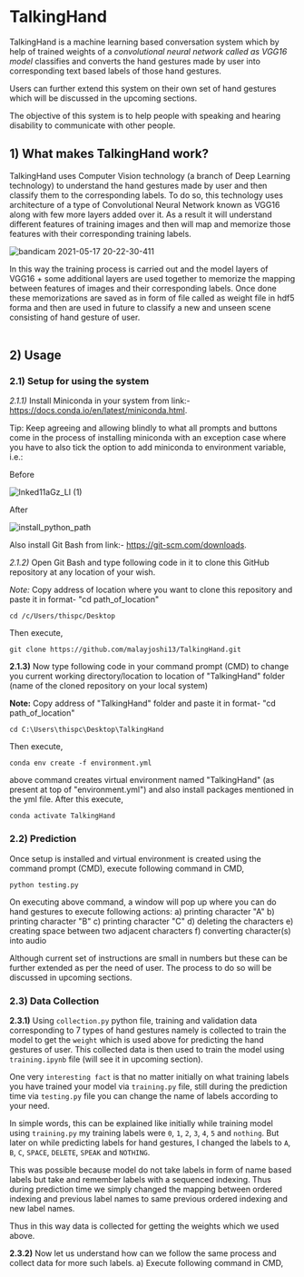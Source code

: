 # TalkingHand
TalkingHand is a machine learning based conversation system which by help of trained weights of a **convolutional neural network* called as *VGG16 model** classifies and converts the hand gestures made by user into corresponding text based labels of those hand gestures. 

Users can further extend this system on their own set of hand gestures which will be discussed in the upcoming sections.

The objective of this system is to help people with speaking and hearing disability to communicate with other people.

## 1) What makes TalkingHand work?
TalkingHand uses Computer Vision technology (a branch of Deep Learning technology) to understand the hand gestures made by user and then classify them to the corresponding labels. To do so, this technology uses architecture of a type of Convolutional Neural Network known as VGG16 along with few more layers added over it. As a result it will understand different features of training images and then will map and memorize those features with their corresponding training labels.

![bandicam 2021-05-17 20-22-30-411](https://user-images.githubusercontent.com/71775151/118512165-30449600-b750-11eb-93e5-1a0724a8374c.jpg)

In this way the training process is carried out and the model layers of VGG16 + some additional layers are used together to memorize the mapping between features of images and their corresponding labels. Once done these memorizations are saved as in form of file called as weight file in hdf5 forma and then are used in future to classify a new and unseen scene consisting of hand gesture of user.
<br>
<br>

## 2) Usage

### 2.1) Setup for using the system
*2.1.1)* Install Miniconda in your system from link:- https://docs.conda.io/en/latest/miniconda.html. 

Tip: Keep agreeing and allowing blindly to what all prompts and buttons come in the process of installing miniconda with an exception case where you have to also tick the option to add miniconda to environment variable, i.e.:

Before

![Inked11aGz_LI (1)](https://user-images.githubusercontent.com/71775151/118517428-d1cde680-b754-11eb-88ec-edb6388063c3.jpg)

After

![install_python_path](https://user-images.githubusercontent.com/71775151/118516836-4f452700-b754-11eb-998e-6d96f56b9aed.png)

Also install Git Bash from link:- https://git-scm.com/downloads.

*2.1.2)* Open Git Bash and type following code in it to clone this GitHub repository at any location of your wish.

*Note:* Copy address of location where you want to clone this repository and paste it in format- "cd path_of_location"

```
cd /c/Users/thispc/Desktop
```

Then execute,

```
git clone https://github.com/malayjoshi13/TalkingHand.git
```

**2.1.3)** Now type following code in your command prompt (CMD) to change you current working directory/location to location of "TalkingHand" folder (name of the cloned repository on your local system)

**Note:** Copy address of "TalkingHand" folder and paste it in format- "cd path_of_location"

```
cd C:\Users\thispc\Desktop\TalkingHand
```

Then execute,

```
conda env create -f environment.yml
```

above command creates virtual environment named "TalkingHand" (as present at top of "environment.yml") and also install packages mentioned in the yml file. After this execute,

```
conda activate TalkingHand
```

### 2.2) Prediction
Once setup is installed and virtual environment is created using the command prompt (CMD), execute following command in CMD,

```
python testing.py
```
On executing above command, a window will pop up where you can do hand gestures to execute following actions:
a) printing character "A"
b) printing character "B"
c) printing character "C"
d) deleting the characters
e) creating space between two adjacent characters
f) converting character(s) into audio

Although current set of instructions are small in numbers but these can be further extended as per the need of user. The process to do so will be discussed in upcoming sections.

### 2.3) Data Collection
**2.3.1)** Using ```collection.py``` python file, training and validation data corresponding to 7 types of hand gestures namely is collected to train the model to get the ```weight``` which is used above for predicting the hand gestures of user. This collected data is then used to train the model using ```training.ipynb``` file (will see it in upcoming section).

One very ```interesting fact``` is that no matter initially on what training labels you have trained your model via ```training.py``` file, still during the prediction time via ```testing.py``` file you can change the name of labels according to your need.

In simple words, this can be explained like initially while training model using ```training.py``` my training labels were ```0```, ```1```, ```2```, ```3```, ```4```, ```5``` and ```nothing```. But later on while predicting labels for hand gestures, I changed the labels to ```A```, ```B```, ```C```, ```SPACE```, ```DELETE```, ```SPEAK``` and ```NOTHING```.

This was possible because model do not take labels in form of name based labels but take and remember labels with a sequenced indexing. Thus during prediction time we simply changed the mapping between ordered indexing and previous label names to same previous ordered indexing and new label names.

Thus in this way data is collected for getting the weights which we used above.

**2.3.2)** Now let us understand how can we follow the same process and collect data for more such labels.
a) Execute following command in CMD,

```




